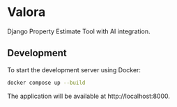 # Valora

Django Property Estimate Tool with AI integration.

## Development

To start the development server using Docker:

```bash
docker compose up --build
```

The application will be available at http://localhost:8000.
